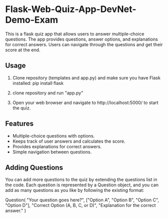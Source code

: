 # Flask-Web-Quiz-App-DevNet-Demo-Exam

This is a flask quiz app that allows users to answer multiple-choice questions.
The app provides questions, answer options, and explanations for correct answers. 
Users can navigate through the questions and get their score at the end.

## Usage
1. Clone repository (templates and app.py) and make sure you have Flask installed:
pip install flask

2. clone repository and run "app.py"
3. Open your web browser and navigate to http://localhost:5000/ to start the quiz.

## Features
- Multiple-choice questions with options.
- Keeps track of user answers and calculates the score.
- Provides explanations for correct answers.
- Simple navigation between questions.

## Adding Questions
You can add more questions to the quiz by extending the questions list in the code. 
Each question is represented by a Question object, and you can add as many questions as you like by following the existing format:

Question(
    "Your question goes here?",
    ["Option A", "Option B", "Option C", "Option D"],
    "Correct Option (A, B, C, or D)",
    "Explanation for the correct answer."
)

